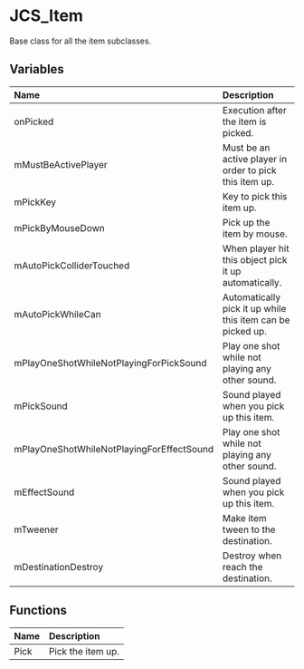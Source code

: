# JCS_Item

Base class for all the item subclasses.

## Variables

| Name                                      | Description                                                |
|:------------------------------------------|:-----------------------------------------------------------|
| onPicked                                  | Execution after the item is picked.                        |
| mMustBeActivePlayer                       | Must be an active player in order to pick this item up.    |
| mPickKey                                  | Key to pick this item up.                                  |
| mPickByMouseDown                          | Pick up the item by mouse.                                 |
| mAutoPickColliderTouched                  | When player hit this object pick it up automatically.      |
| mAutoPickWhileCan                         | Automatically pick it up while this item can be picked up. |
| mPlayOneShotWhileNotPlayingForPickSound   | Play one shot while not playing any other sound.           |
| mPickSound                                | Sound played when you pick up this item.                   |
| mPlayOneShotWhileNotPlayingForEffectSound | Play one shot while not playing any other sound.           |
| mEffectSound                              | Sound played when you pick up this item.                   |
| mTweener                                  | Make item tween to the destination.                        |
| mDestinationDestroy                       | Destroy when reach the destination.                        |

## Functions

| Name | Description       |
|:-----|:------------------|
| Pick | Pick the item up. |
